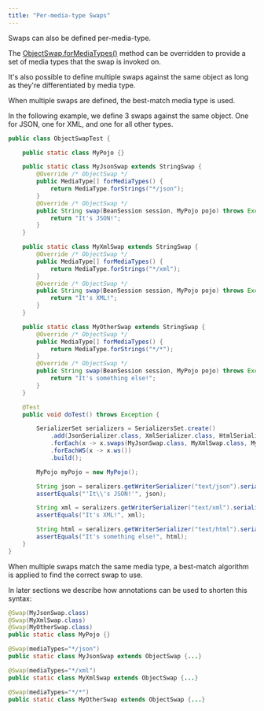```yaml
---
title: "Per-media-type Swaps"
---
```


Swaps can also be defined per-media-type.

The [ObjectSwap.forMediaTypes()]({{API_DOCS}}/org/apache/juneau/swap/ObjectSwap.html#forMediaTypes()) method can be
overridden to provide a set of media types that the swap is invoked on.

It's also possible to define multiple swaps against the same object as long as they're differentiated by media type.

When multiple swaps are defined, the best-match media type is used.

In the following example, we define 3 swaps against the same object.
One for JSON, one for XML, and one for all other types.

```java
public class ObjectSwapTest {

    public static class MyPojo {}

    public static class MyJsonSwap extends StringSwap {
        @Override /* ObjectSwap */
        public MediaType[] forMediaTypes() {
            return MediaType.forStrings("*/json");
        }
        @Override /* ObjectSwap */
        public String swap(BeanSession session, MyPojo pojo) throws Exception {
            return "It's JSON!";
        }
    }

    public static class MyXmlSwap extends StringSwap {
        @Override /* ObjectSwap */
        public MediaType[] forMediaTypes() {
            return MediaType.forStrings("*/xml");
        }
        @Override /* ObjectSwap */
        public String swap(BeanSession session, MyPojo pojo) throws Exception {
            return "It's XML!";
        }
    }

    public static class MyOtherSwap extends StringSwap {
        @Override /* ObjectSwap */
        public MediaType[] forMediaTypes() {
            return MediaType.forStrings("*/*");
        }
        @Override /* ObjectSwap */
        public String swap(BeanSession session, MyPojo pojo) throws Exception {
            return "It's something else!";
        }
    }

    @Test
    public void doTest() throws Exception {

        SerializerSet serializers = SerializersSet.create()
            .add(JsonSerializer.class, XmlSerializer.class, HtmlSerializer.class)
            .forEach(x -> x.swaps(MyJsonSwap.class, MyXmlSwap.class, MyOtherSwap.class))
            .forEachWS(x -> x.ws())
            .build();

        MyPojo myPojo = new MyPojo();

        String json = seralizers.getWriterSerializer("text/json").serialize(myPojo);
        assertEquals("'It\\'s JSON!'", json);

        String xml = seralizers.getWriterSerializer("text/xml").serialize(myPojo);
        assertEquals("It's XML!", xml);

        String html = seralizers.getWriterSerializer("text/html").serialize(myPojo);
        assertEquals("It's something else!", html);
    }
}
```

When multiple swaps match the same media type, a best-match algorithm is applied to find the correct swap to use.

In later sections we describe how annotations can be used to shorten this syntax:

```java
@Swap(MyJsonSwap.class)
@Swap(MyXmlSwap.class)
@Swap(MyOtherSwap.class)
public static class MyPojo {}

@Swap(mediaTypes="*/json")
public static class MyJsonSwap extends ObjectSwap {...}

@Swap(mediaTypes="*/xml")
public static class MyXmlSwap extends ObjectSwap {...}

@Swap(mediaTypes="*/*")
public static class MyOtherSwap extends ObjectSwap {...}
```